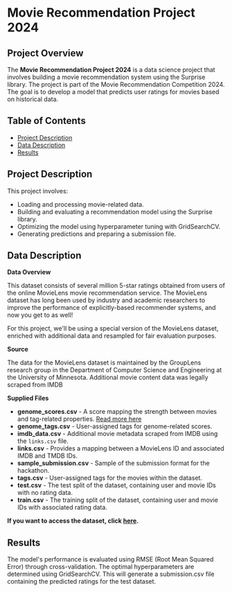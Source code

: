 # Movie Recommendation Project 2024

## Project Overview

The **Movie Recommendation Project 2024** is a data science project that involves building a movie recommendation system using the Surprise library. The project is part of the Movie Recommendation Competition 2024. The goal is to develop a model that predicts user ratings for movies based on historical data.

## Table of Contents

- [Project Description](#project-description)
- [Data Description](#data-description)
- [Results](#results)
  

## Project Description

This project involves:
- Loading and processing movie-related data.
- Building and evaluating a recommendation model using the Surprise library.
- Optimizing the model using hyperparameter tuning with GridSearchCV.
- Generating predictions and preparing a submission file.

## Data Description

**Data Overview**

This dataset consists of several million 5-star ratings obtained from users of the online MovieLens movie recommendation service. The MovieLens dataset has long been used by industry and academic researchers to improve the performance of explicitly-based recommender systems, and now you get to as well!

For this project, we'll be using a special version of the MovieLens dataset, enriched with additional data and resampled for fair evaluation purposes.

**Source**

The data for the MovieLens dataset is maintained by the GroupLens research group in the Department of Computer Science and Engineering at the University of Minnesota. Additional movie content data was legally scraped from IMDB

**Supplied Files**

- **genome_scores.csv** - A score mapping the strength between movies and tag-related properties. [Read more here](#)
- **genome_tags.csv** - User-assigned tags for genome-related scores.
- **imdb_data.csv** - Additional movie metadata scraped from IMDB using the `links.csv` file.
- **links.csv** - Provides a mapping between a MovieLens ID and associated IMDB and TMDB IDs.
- **sample_submission.csv** - Sample of the submission format for the hackathon.
- **tags.csv** - User-assigned tags for the movies within the dataset.
- **test.csv** - The test split of the dataset, containing user and movie IDs with no rating data.
- **train.csv** - The training split of the dataset, containing user and movie IDs with associated rating data.

**If you want to access the dataset, click [here](https://www.kaggle.com/competitions/alx-movie-recommendation-project-2024/data).**


## Results
The model's performance is evaluated using RMSE (Root Mean Squared Error) through cross-validation. The optimal hyperparameters are determined using GridSearchCV.
This will generate a submission.csv file containing the predicted ratings for the test dataset.
